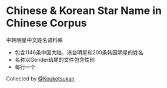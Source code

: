 # Chinese & Korean Star Name in Chinese Corpus
中韩明星中文姓名语料库

- 包含1146条中国大陆、港台明星和200条韩国明星的姓名
- 名称以Gender结尾的文件包含性别
- 每行一个

Collected by [@Koukotsukan](https://github.com/Koukotsukan)
